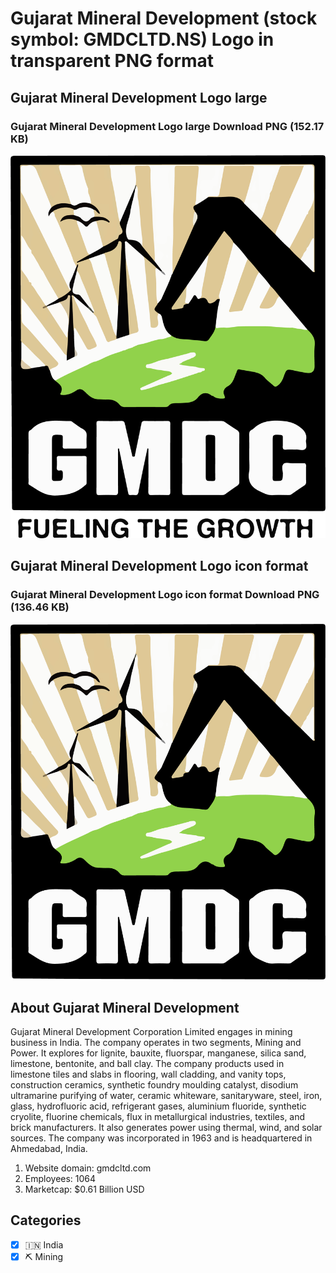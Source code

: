 # Gujarat Mineral Development (stock symbol: GMDCLTD.NS) Logo in transparent PNG format

## Gujarat Mineral Development Logo large

### Gujarat Mineral Development Logo large Download PNG (152.17 KB)

![Gujarat Mineral Development Logo large Download PNG (152.17 KB)](/img/orig/GMDCLTD.NS_BIG-f3f7c498.png)

## Gujarat Mineral Development Logo icon format

### Gujarat Mineral Development Logo icon format Download PNG (136.46 KB)

![Gujarat Mineral Development Logo icon format Download PNG (136.46 KB)](/img/orig/GMDCLTD.NS-26174231.png)

## About Gujarat Mineral Development

Gujarat Mineral Development Corporation Limited engages in mining business in India. The company operates in two segments, Mining and Power. It explores for lignite, bauxite, fluorspar, manganese, silica sand, limestone, bentonite, and ball clay. The company products used in limestone tiles and slabs in flooring, wall cladding, and vanity tops, construction ceramics, synthetic foundry moulding catalyst, disodium ultramarine purifying of water, ceramic whiteware, sanitaryware, steel, iron, glass, hydrofluoric acid, refrigerant gases, aluminium fluoride, synthetic cryolite, fluorine chemicals, flux in metallurgical industries, textiles, and brick manufacturers. It also generates power using thermal, wind, and solar sources. The company was incorporated in 1963 and is headquartered in Ahmedabad, India.

1. Website domain: gmdcltd.com
2. Employees: 1064
3. Marketcap: $0.61 Billion USD


## Categories
- [x] 🇮🇳 India
- [x] ⛏️ Mining

